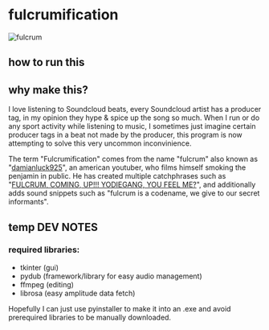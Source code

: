 <h1>fulcrumification</h1>

![fulcrum](https://github.com/VenroyDEV/fulcrumification/assets/64047882/ba4216a1-04d3-4a8a-9322-47f87fd032ac)

## how to run this </br>






## why make this? </br>
I love listening to Soundcloud beats, every Soundcloud artist has a producer tag, in my opinion they hype & spice up the song so much.
When I run or do any sport activity while listening to music, I sometimes just imagine certain producer tags in a beat not made by the producer, this program is now attempting to solve this very uncommon inconvinience.

The term "Fulcrumification" comes from the name "fulcrum" also known as "[damianluck925](https://www.youtube.com/@damianluck925)", an american youtuber, who films himself smoking the penjamin in public.
He has created multiple catchphrases such as "[FULCRUM, COMING, UP!!! YODIEGANG, YOU FEEL ME?](https://www.urbandictionary.com/define.php?term=FULCRUM)", and additionally adds sound snippets such as "fulcrum is a codename, we give to our secret informants".


## temp DEV NOTES </br>

<h3>required libraries: </h3> 

- tkinter (gui)
- pydub (framework/library for easy audio management)
- ffmpeg (editing)
- librosa (easy amplitude data fetch)

Hopefully I can just use pyinstaller to make it into an .exe and avoid prerequired libraries to be manually downloaded.
